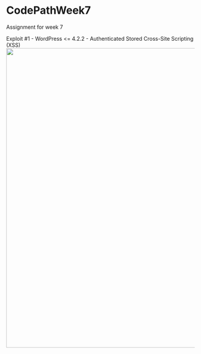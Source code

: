 # CodePathWeek7
Assignment for week 7

Exploit #1 - WordPress <= 4.2.2 - Authenticated Stored Cross-Site Scripting (XSS)
<img src="https://imgur.com/gallery/XGdQ3cp" width="800">
